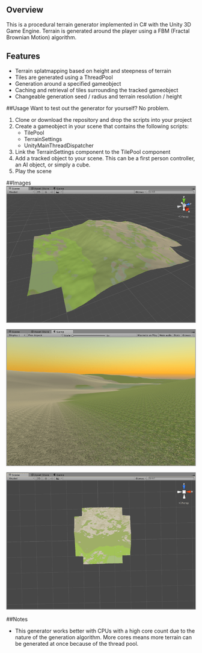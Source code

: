 ## Overview
This is a procedural terrain generator implemented in C# with the Unity 3D Game Engine. Terrain is generated around the player using a FBM (Fractal Brownian Motion) algorithm.

## Features
- Terrain splatmapping based on height and steepness of terrain
- Tiles are generated using a ThreadPool
- Generation around a specified gameobject
- Caching and retrieval of tiles surrounding the tracked gameobject
- Changeable generation seed / radius and terrain resolution / height

##Usage
Want to test out the generator for yourself? No problem. 

1. Clone or download the repository and drop the scripts into your project
2. Create a gameobject in your scene that contains the following scripts:
	- TilePool
	- TerrainSettings
	- UnityMainThreadDispatcher
3. Link the TerrainSettings component to the TilePool component
4. Add a tracked object to your scene. This can be a first person controller, an AI object, or simply a cube.
5. Play the scene

##Images
![Image of Scene](Images/scene.png)

![Image in-game](Images/game.png)

![gif of generation](Images/generation.gif)

##Notes
- This generator works better with CPUs with a high core count due to the nature of the generation algorithm. More cores means more terrain can be generated at once because of the thread pool.
